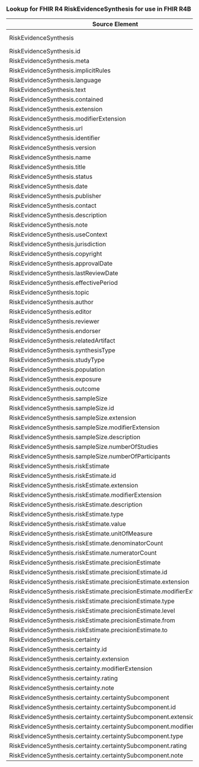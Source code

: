 ### Lookup for FHIR R4 RiskEvidenceSynthesis for use in FHIR R4B

| Source Element | Usage | Target |
| -------------- | ----- | ------ |
| RiskEvidenceSynthesis | UseExtension | http://hl7.org/fhir/4.0/StructureDefinition/extension-RiskEvidenceSynthesis |
| RiskEvidenceSynthesis.id | UseExtensionFromAncestor | - |
| RiskEvidenceSynthesis.meta | UseExtensionFromAncestor | - |
| RiskEvidenceSynthesis.implicitRules | UseExtensionFromAncestor | - |
| RiskEvidenceSynthesis.language | UseExtensionFromAncestor | - |
| RiskEvidenceSynthesis.text | UseExtensionFromAncestor | - |
| RiskEvidenceSynthesis.contained | UseExtensionFromAncestor | - |
| RiskEvidenceSynthesis.extension | UseExtensionFromAncestor | - |
| RiskEvidenceSynthesis.modifierExtension | UseExtensionFromAncestor | - |
| RiskEvidenceSynthesis.url | UseExtensionFromAncestor | - |
| RiskEvidenceSynthesis.identifier | UseExtensionFromAncestor | - |
| RiskEvidenceSynthesis.version | UseExtensionFromAncestor | - |
| RiskEvidenceSynthesis.name | UseExtensionFromAncestor | - |
| RiskEvidenceSynthesis.title | UseExtensionFromAncestor | - |
| RiskEvidenceSynthesis.status | UseExtensionFromAncestor | - |
| RiskEvidenceSynthesis.date | UseExtensionFromAncestor | - |
| RiskEvidenceSynthesis.publisher | UseExtensionFromAncestor | - |
| RiskEvidenceSynthesis.contact | UseExtensionFromAncestor | - |
| RiskEvidenceSynthesis.description | UseExtensionFromAncestor | - |
| RiskEvidenceSynthesis.note | UseExtensionFromAncestor | - |
| RiskEvidenceSynthesis.useContext | UseExtensionFromAncestor | - |
| RiskEvidenceSynthesis.jurisdiction | UseExtensionFromAncestor | - |
| RiskEvidenceSynthesis.copyright | UseExtensionFromAncestor | - |
| RiskEvidenceSynthesis.approvalDate | UseExtensionFromAncestor | - |
| RiskEvidenceSynthesis.lastReviewDate | UseExtensionFromAncestor | - |
| RiskEvidenceSynthesis.effectivePeriod | UseExtensionFromAncestor | - |
| RiskEvidenceSynthesis.topic | UseExtensionFromAncestor | - |
| RiskEvidenceSynthesis.author | UseExtensionFromAncestor | - |
| RiskEvidenceSynthesis.editor | UseExtensionFromAncestor | - |
| RiskEvidenceSynthesis.reviewer | UseExtensionFromAncestor | - |
| RiskEvidenceSynthesis.endorser | UseExtensionFromAncestor | - |
| RiskEvidenceSynthesis.relatedArtifact | UseExtensionFromAncestor | - |
| RiskEvidenceSynthesis.synthesisType | UseExtensionFromAncestor | - |
| RiskEvidenceSynthesis.studyType | UseExtensionFromAncestor | - |
| RiskEvidenceSynthesis.population | UseExtensionFromAncestor | - |
| RiskEvidenceSynthesis.exposure | UseExtensionFromAncestor | - |
| RiskEvidenceSynthesis.outcome | UseExtensionFromAncestor | - |
| RiskEvidenceSynthesis.sampleSize | UseExtensionFromAncestor | - |
| RiskEvidenceSynthesis.sampleSize.id | UseExtensionFromAncestor | - |
| RiskEvidenceSynthesis.sampleSize.extension | UseExtensionFromAncestor | - |
| RiskEvidenceSynthesis.sampleSize.modifierExtension | UseExtensionFromAncestor | - |
| RiskEvidenceSynthesis.sampleSize.description | UseExtensionFromAncestor | - |
| RiskEvidenceSynthesis.sampleSize.numberOfStudies | UseExtensionFromAncestor | - |
| RiskEvidenceSynthesis.sampleSize.numberOfParticipants | UseExtensionFromAncestor | - |
| RiskEvidenceSynthesis.riskEstimate | UseExtensionFromAncestor | - |
| RiskEvidenceSynthesis.riskEstimate.id | UseExtensionFromAncestor | - |
| RiskEvidenceSynthesis.riskEstimate.extension | UseExtensionFromAncestor | - |
| RiskEvidenceSynthesis.riskEstimate.modifierExtension | UseExtensionFromAncestor | - |
| RiskEvidenceSynthesis.riskEstimate.description | UseExtensionFromAncestor | - |
| RiskEvidenceSynthesis.riskEstimate.type | UseExtensionFromAncestor | - |
| RiskEvidenceSynthesis.riskEstimate.value | UseExtensionFromAncestor | - |
| RiskEvidenceSynthesis.riskEstimate.unitOfMeasure | UseExtensionFromAncestor | - |
| RiskEvidenceSynthesis.riskEstimate.denominatorCount | UseExtensionFromAncestor | - |
| RiskEvidenceSynthesis.riskEstimate.numeratorCount | UseExtensionFromAncestor | - |
| RiskEvidenceSynthesis.riskEstimate.precisionEstimate | UseExtensionFromAncestor | - |
| RiskEvidenceSynthesis.riskEstimate.precisionEstimate.id | UseExtensionFromAncestor | - |
| RiskEvidenceSynthesis.riskEstimate.precisionEstimate.extension | UseExtensionFromAncestor | - |
| RiskEvidenceSynthesis.riskEstimate.precisionEstimate.modifierExtension | UseExtensionFromAncestor | - |
| RiskEvidenceSynthesis.riskEstimate.precisionEstimate.type | UseExtensionFromAncestor | - |
| RiskEvidenceSynthesis.riskEstimate.precisionEstimate.level | UseExtensionFromAncestor | - |
| RiskEvidenceSynthesis.riskEstimate.precisionEstimate.from | UseExtensionFromAncestor | - |
| RiskEvidenceSynthesis.riskEstimate.precisionEstimate.to | UseExtensionFromAncestor | - |
| RiskEvidenceSynthesis.certainty | UseExtensionFromAncestor | - |
| RiskEvidenceSynthesis.certainty.id | UseExtensionFromAncestor | - |
| RiskEvidenceSynthesis.certainty.extension | UseExtensionFromAncestor | - |
| RiskEvidenceSynthesis.certainty.modifierExtension | UseExtensionFromAncestor | - |
| RiskEvidenceSynthesis.certainty.rating | UseExtensionFromAncestor | - |
| RiskEvidenceSynthesis.certainty.note | UseExtensionFromAncestor | - |
| RiskEvidenceSynthesis.certainty.certaintySubcomponent | UseExtensionFromAncestor | - |
| RiskEvidenceSynthesis.certainty.certaintySubcomponent.id | UseExtensionFromAncestor | - |
| RiskEvidenceSynthesis.certainty.certaintySubcomponent.extension | UseExtensionFromAncestor | - |
| RiskEvidenceSynthesis.certainty.certaintySubcomponent.modifierExtension | UseExtensionFromAncestor | - |
| RiskEvidenceSynthesis.certainty.certaintySubcomponent.type | UseExtensionFromAncestor | - |
| RiskEvidenceSynthesis.certainty.certaintySubcomponent.rating | UseExtensionFromAncestor | - |
| RiskEvidenceSynthesis.certainty.certaintySubcomponent.note | UseExtensionFromAncestor | - |
